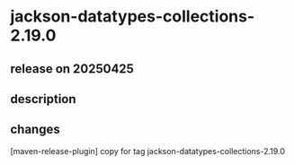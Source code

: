 # jackson-datatypes-collections-2.19.0

## release on 20250425
## description
## changes
[maven-release-plugin] copy for tag jackson-datatypes-collections-2.19.0

